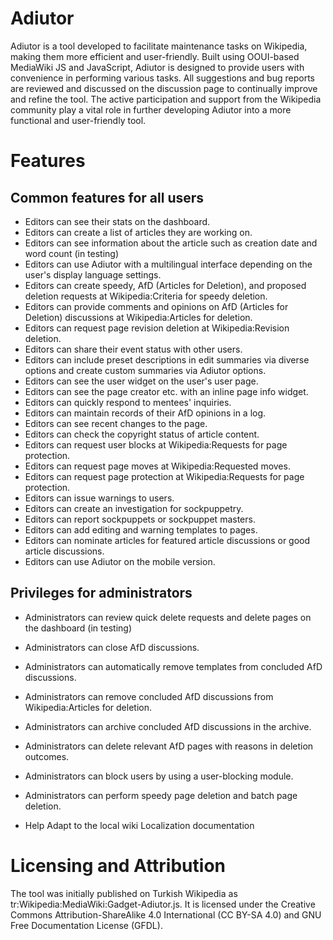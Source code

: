 # Adiutor

Adiutor is a tool developed to facilitate maintenance tasks on Wikipedia, making them more efficient and user-friendly. Built using OOUI-based MediaWiki JS and JavaScript, Adiutor is designed to provide users with convenience in performing various tasks. All suggestions and bug reports are reviewed and discussed on the discussion page to continually improve and refine the tool. The active participation and support from the Wikipedia community play a vital role in further developing Adiutor into a more functional and user-friendly tool.

# Features
## Common features for all users
* Editors can see their stats on the dashboard.
* Editors can create a list of articles they are working on.
* Editors can see information about the article such as creation date and word count (in testing)
* Editors can use Adiutor with a multilingual interface depending on the user's display language settings.
* Editors can create speedy, AfD (Articles for Deletion), and proposed deletion requests at Wikipedia:Criteria for speedy deletion.
* Editors can provide comments and opinions on AfD (Articles for Deletion) discussions at Wikipedia:Articles for deletion.
* Editors can request page revision deletion at Wikipedia:Revision deletion.
* Editors can share their event status with other users.
* Editors can include preset descriptions in edit summaries via diverse options and create custom summaries via Adiutor options.
* Editors can see the user widget on the user's user page.
* Editors can see the page creator etc. with an inline page info widget.
* Editors can quickly respond to mentees' inquiries.
* Editors can maintain records of their AfD opinions in a log.
* Editors can see recent changes to the page.
* Editors can check the copyright status of article content.
* Editors can request user blocks at Wikipedia:Requests for page protection.
* Editors can request page moves at Wikipedia:Requested moves.
* Editors can request page protection at Wikipedia:Requests for page protection.
* Editors can issue warnings to users.
* Editors can create an investigation for sockpuppetry.
* Editors can report sockpuppets or sockpuppet masters.
* Editors can add editing and warning templates to pages.
* Editors can nominate articles for featured article discussions or good article discussions.
* Editors can use Adiutor on the mobile version.
## Privileges for administrators
* Administrators can review quick delete requests and delete pages on the dashboard (in testing)
* Administrators can close AfD discussions.
* Administrators can automatically remove templates from concluded AfD discussions.
* Administrators can remove concluded AfD discussions from Wikipedia:Articles for deletion.
* Administrators can archive concluded AfD discussions in the archive.
* Administrators can delete relevant AfD pages with reasons in deletion outcomes.
* Administrators can block users by using a user-blocking module.
* Administrators can perform speedy page deletion and batch page deletion.

* Help
Adapt to the local wiki
Localization documentation

# Licensing and Attribution

The tool was initially published on Turkish Wikipedia as tr:Wikipedia:MediaWiki:Gadget-Adiutor.js. It is licensed under the Creative Commons Attribution-ShareAlike 4.0 International (CC BY-SA 4.0) and GNU Free Documentation License (GFDL).
